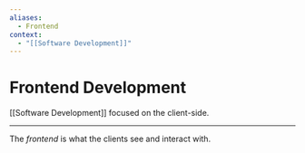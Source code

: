 ```yaml
---
aliases:
  - Frontend
context:
  - "[[Software Development]]"
---
```


# Frontend Development

[[Software Development]] focused on the client-side.

---


The _frontend_ is what the clients see and interact with.
